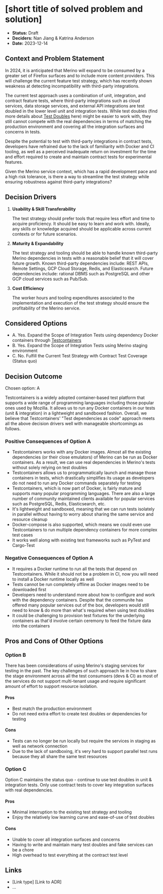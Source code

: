 # [short title of solved problem and solution]

* **Status:** Draft
* **Deciders:** Nan Jiang & Katrina Anderson
* **Date:** 2023-12-14

## Context and Problem Statement

In 2024, it is anticipated that Merino will expand to be consumed by a greater set of
Firefox surfaces and to include more content providers. This will challenge the current
feature test strategy, which has recently shown weakness at detecting incompatibility
with third-party integrations.

The current test approach uses a combination of unit, integration, and contract feature
tests, where third-party integrations such as cloud services, data storage services,
and external API integrations are test doubled in the lower level unit and integration tests.
While test doubles (find more details about [Test Doubles] here) might be easier to work with,
they still cannot compete with the real dependencies in terms of matching the production
environment and covering all the integration surfaces and concerns in tests.

Despite the potential to test with third-party integrations in
contract tests, developers have refrained due to the lack of familiarity with Docker and
CI tooling, as well as a perceived inadequate return on investment for the time and
effort required to create and maintain contract tests for experimental features.

Given the Merino service context, which has a rapid development pace and a high risk
tolerance, is there a way to streamline the test strategy while ensuring robustness
against third-party integrations?

## Decision Drivers

1. **Usability & Skill Transferability**

    The test strategy should prefer tools that require less effort and time to acquire
    proficiency. It should be easy to learn and work with. Ideally, any skills or knowledge
    acquired should be applicable across current contexts or for future scenarios.

1. **Maturity & Expandability**

    The test strategy and tooling should be able to handle known third-party Merino
    dependencies in tests with a reasonable belief that it will cover future growth.
    Known third-party dependencies include: REST APIs, Remote Settings, GCP Cloud Storage,
    Redis, and Elasticsearch. Future dependencies include: rational DBMS such as PostgreSQL
    and other GCP cloud services such as Pub/Sub.

1. **Cost Efficiency**

    The worker hours and tooling expenditures associated to the implementation and
    execution of the test strategy should ensure the profitability of the Merino
    service.

## Considered Options

* A. Yes. Expand the Scope of Integration Tests using dependency Docker containers
  through [Testcontainers]
* B. Yes. Expand the Scope of Integration Tests using Merino staging environment
* C. No. Fulfill the Current Test Strategy with Contract Test Coverage (Status quo)

## Decision Outcome

Chosen option: A

Testcontainers is a widely adopted container-based test platform that supports a wide
range of programming languages including those popular ones used by Mozilla.
It allows us to run any Docker containers in our tests (unit & integration) in a lightweight
and sandboxed fashion. Overall, we believe that Testcontainers' "Test dependencies as code"
approach meets all the above decision drivers well with manageable shortcomings as follows.

### Positive Consequences of Option A

* Testcontainers works with any Docker images. Almost all the existing dependencies
  (or their close emulators) of Merino can be run as Docker containers. As a result,
  we can use real dependencies in Merino's tests without solely relying on test doubles
* Testcontainers allows us to programmatically launch and manage those containers
  in tests, which drastically simplifies its usage as developers do not need to
  run any Docker commands separately for testing
* Testcontainers, which is now part of Docker, is fairly mature and supports many
  popular programming languages. There are also a large number of community maintained
  clients available for popular services such as PostgreSQL, Redis, Elasticsearch, etc.
* It's lightweight and sandboxed, meaning that we can run tests isolately in parallel
  without having to worry about sharing the same service and resource cleanup
* Docker-compose is also supported, which means we could even use Testcontainers to run
  multiple dependency containers for more complex test cases
* It works well along with existing test frameworks such as PyTest and Cargo-Test

### Negative Consequences of Option A

* It requires a Docker runtime to run all the tests that depend on Testcontainers.
  While it should not be a problem in CI, now you will need to install a Docker
  runtime locally as well
* Tests cannot be run completely offline as Docker images need to be downloaded first
* Developers need to understand more about how to configure and work with the
  dependency containers. Despite that the communite has offered many popular
  services out of the box, developers would still need to know & do more than
  what's required when using test doubles
* It could be challenging to provision test fixtures for the underlying containers
  as that'd involve certain ceremony to feed the fixture data into the containers

## Pros and Cons of Other Options <!-- optional -->

### Option B

There has been considerations of using Merino's staging services for testing in the past.
The key challenges of such approach lie in how to share the stage environment across
all the test consumsers (devs & CI) as most of the services do not support multi-tenant
usage and require significant amount of effort to support resource isolation.

#### Pros

* Best match the production environment
* Do not need extra effort to create test doubles or dependencies for testing

#### Cons

* Tests can no longer be run locally but require the services in staging as well as
  network connection
* Due to the lack of sandboxing, it's very hard to support parallel test runs because
  they all share the same test resources

### Option C

Option C maintains the status quo - continue to use test doubles in unit & integration tests.
Only use contract tests to cover key integration surfaces with real dependencies.

#### Pros

* Minimal interruption to the existing test strategy and tooling
* Enjoy the relatively low learning curve and ease-of-use of test doubles

#### Cons

* Unable to cover all integration surfaces and concerns
* Having to write and maintain many test doubles and fake services can be a chore
* High overhead to test everything at the contract test level

## Links <!-- optional -->

* [Link type] [Link to ADR] <!-- example: Refined by [ADR-0005](0005-example.md) -->
* … <!-- numbers of links can vary -->

[Test Doubles]: https://martinfowler.com/articles/mocksArentStubs.html#TheDifferenceBetweenMocksAndStubs
[Testcontainers]: https://testcontainers.com/
